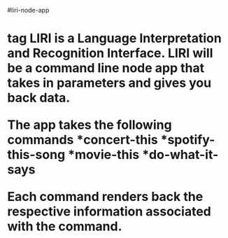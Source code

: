 #liri-node-app<h1> tag
LIRI is a Language Interpretation and Recognition Interface. LIRI will be a command line node app that takes in parameters and gives you back data.


The app takes the following commands
  *concert-this
  *spotify-this-song
  *movie-this
  *do-what-it-says
 
 Each command renders back the respective information associated with the command.
